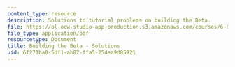 ```yaml
---
content_type: resource
description: Solutions to tutorial problems on building the Beta.
file: https://ol-ocw-studio-app-production.s3.amazonaws.com/courses/6-004-computation-structures-spring-2009/6f271ba05df1ab87ffa5254ea9d85921_MIT6_004s09_tutor14_sol.pdf
file_type: application/pdf
resourcetype: Document
title: Building the Beta - Solutions
uid: 6f271ba0-5df1-ab87-ffa5-254ea9d85921
---
```

